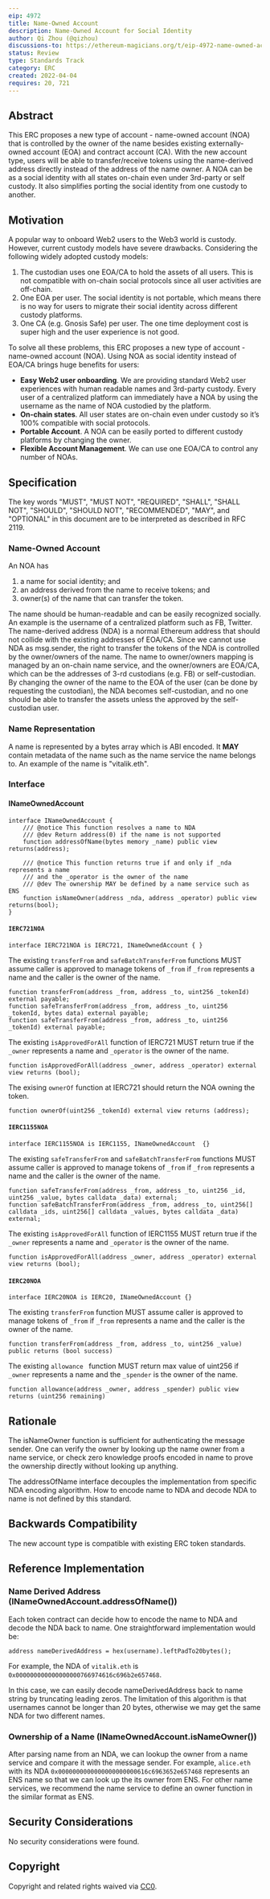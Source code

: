 ```yaml
---
eip: 4972
title: Name-Owned Account
description: Name-Owned Account for Social Identity
author: Qi Zhou (@qizhou)
discussions-to: https://ethereum-magicians.org/t/eip-4972-name-owned-account/8822
status: Review
type: Standards Track
category: ERC
created: 2022-04-04
requires: 20, 721
---
```


## Abstract
This ERC proposes a new type of account - name-owned account (NOA) that is controlled by the owner of the name besides existing externally-owned account (EOA) and contract account (CA). With the new account type, users will be able to transfer/receive tokens using the name-derived address directly instead of the address of the name owner. A NOA can be as a social identity with all states on-chain even under 3rd-party or self custody. It also simplifies porting the social identity from one custody to another.

## Motivation
A popular way to onboard Web2 users to the Web3 world is custody. However, current custody models have severe drawbacks. Considering the following widely adopted custody models:
1. The custodian uses one EOA/CA to hold the assets of all users. This is not compatible with on-chain social protocols since all user activities are off-chain.
2. One EOA per user. The social identity is not portable, which means there is no way for users to migrate their social identity across different custody platforms.
3. One CA (e.g. Gnosis Safe) per user. The one time deployment cost is super high and the user experience is not good.

To solve all these problems, this ERC proposes a new type of account - name-owned account (NOA).  Using NOA as social identity instead of EOA/CA brings huge benefits for users:
- **Easy Web2 user onboarding**. We are providing standard Web2 user experiences with human readable names and 3rd-party custody. Every user of a centralized platform can immediately have a NOA by using the username as the name of NOA custodied by the platform.
- **On-chain states**. All user states are on-chain even under custody so it’s 100% compatible with social protocols.
- **Portable Account**. A NOA can be easily ported to different custody platforms by changing the owner.
- **Flexible Account Management**. We can use one EOA/CA to control any number of NOAs.

## Specification

The key words "MUST", "MUST NOT", "REQUIRED", "SHALL", "SHALL NOT", "SHOULD", "SHOULD NOT", "RECOMMENDED", "MAY", and "OPTIONAL" in this document are to be interpreted as described in RFC 2119.

### Name-Owned Account
An NOA has
1. a name for social identity; and
2. an address derived from the name to receive tokens; and
3. owner(s) of the name that can transfer the token.

The name should be human-readable and can be easily recognized socially. An example is the username of a centralized platform such as FB, Twitter. The name-derived address (NDA) is a normal Ethereum address that should not collide with the existing addresses of EOA/CA. Since we cannot use NDA as msg.sender, the right to transfer the tokens of the NDA is controlled by the owner/owners of the name. The name to owner/owners mapping is managed by an on-chain name service, and the owner/owners are EOA/CA, which can be the addresses of 3-rd custodians (e.g. FB) or self-custodian. By changing the owner of the name to the EOA of the user (can be done by requesting the custodian), the NDA becomes self-custodian, and no one should be able to transfer the assets unless the approved by the self-custodian user. 


### Name Representation
A name is represented by a bytes array which is ABI encoded. It **MAY** contain metadata of the name such as the name service the name belongs to.  An example of the name is "vitalik.eth".

### Interface
#### INameOwnedAccount
```
interface INameOwnedAccount {
    /// @notice This function resolves a name to NDA
    /// @dev Return address(0) if the name is not supported
    function addressOfName(bytes memory _name) public view returns(address);

    /// @notice This function returns true if and only if _nda represents a name
    /// and the _operator is the owner of the name
    /// @dev The ownership MAY be defined by a name service such as ENS
    function isNameOwner(address _nda, address _operator) public view returns(bool);
}
```

#### `IERC721NOA`
```
interface IERC721NOA is IERC721, INameOwnedAccount { }
```

The existing `transferFrom` and `safeBatchTransferFrom` functions MUST assume caller is approved to manage tokens of `_from` if `_from` represents a name and the caller is the owner of the name.

```
function transferFrom(address _from, address _to, uint256 _tokenId) external payable;
function safeTransferFrom(address _from, address _to, uint256 _tokenId, bytes data) external payable;
function safeTransferFrom(address _from, address _to, uint256 _tokenId) external payable;
```

The existing `isApprovedForAll` function of IERC721 MUST return true if the `_owner` represents a name and `_operator` is the owner of the name.

```
function isApprovedForAll(address _owner, address _operator) external view returns (bool);
```

The exising `ownerOf` function at IERC721 should return the NOA owning the token.

```
function ownerOf(uint256 _tokenId) external view returns (address);
```

#### `IERC1155NOA`
```
interface IERC1155NOA is IERC1155, INameOwnedAccount  {}
```

The existing `safeTransferFrom` and `safeBatchTransferFrom` functions MUST assume caller is approved to manage tokens of `_from` if `_from` represents a name and the caller is the owner of the name.

```
function safeTransferFrom(address _from, address _to, uint256 _id, uint256 _value, bytes calldata _data) external;
function safeBatchTransferFrom(address _from, address _to, uint256[] calldata _ids, uint256[] calldata _values, bytes calldata _data) external;
```

The existing `isApprovedForAll` function of IERC1155 MUST return true if the `_owner` represents a name and `_operator` is the owner of the name.

```
function isApprovedForAll(address _owner, address _operator) external view returns (bool);
```

#### `IERC20NOA`
```
interface IERC20NOA is IERC20, INameOwnedAccount {}
```

The existing `transferFrom` function MUST assume caller is approved to manage tokens of `_from` if `_from` represents a name and the caller is the owner of the name.

```
function transferFrom(address _from, address _to, uint256 _value) public returns (bool success)
```

The existing `allowance ` function MUST return max value of uint256 if `_owner` represents a name and the `_spender` is the owner of the name.

```
function allowance(address _owner, address _spender) public view returns (uint256 remaining)
```

## Rationale
The isNameOwner function is sufficient for authenticating the message sender. One can verify the owner by looking up the name owner from a name service, or check zero knowledge proofs encoded in name to prove the ownership directly without looking up anything.

The addressOfName interface decouples the implementation from specific NDA encoding algorithm. How to encode name to NDA and decode NDA to name is not defined by this standard.

## Backwards Compatibility
The new account type is compatible with existing ERC token standards.

## Reference Implementation
### Name Derived Address (INameOwnedAccount.addressOfName())
Each token contract can decide how to encode the name to NDA and decode the NDA back to name. One straightforward implementation would be:

```
address nameDerivedAddress = hex(username).leftPadTo20bytes();
```

For example, the NDA of `vitalik.eth` is `0x000000000000000000766974616c696b2e657468`.

In this case, we can easily decode nameDerivedAddress back to name string by truncating leading zeros. The limitation of this algorithm is that usernames cannot be longer than 20 bytes, otherwise we may get the same NDA for two different names.

### Ownership of a Name (INameOwnedAccount.isNameOwner())
After parsing name from an NDA, we can lookup the owner from a name service and compare it with the message sender. For example, `alice.eth` with its NDA `0x0000000000000000000000616c6963652e657468` represents an ENS name so that we can look up the its owner from ENS. For other name services, we recommend the name service to define an owner function in the similar format as ENS.

## Security Considerations
No security considerations were found.

## Copyright
Copyright and related rights waived via [CC0](../LICENSE.md).
